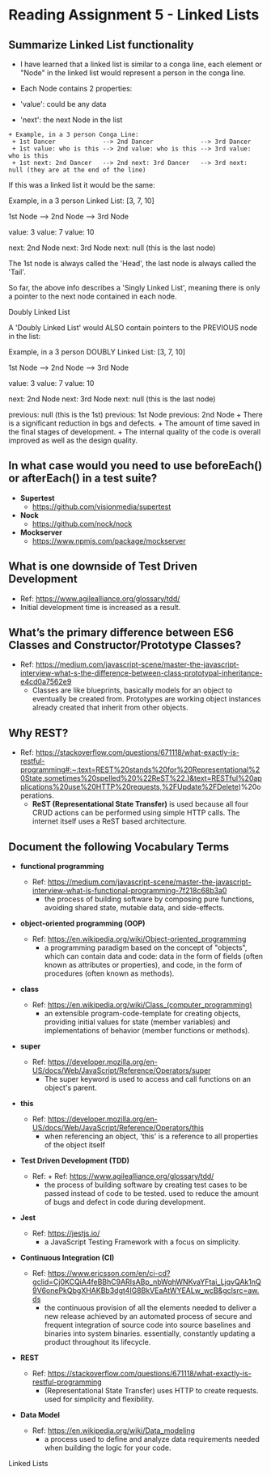# **Reading Assignment 5 - Linked Lists**

  ## Summarize Linked List functionality
  + I have learned that a linked list is similar to a conga line, each element or "Node" in the linked list would represent a person in the conga line.

  + Each Node contains 2 properties:

   + 'value': could be any data
   + 'next': the next Node in the list
   
    + Example, in a 3 person Conga Line:
     + 1st Dancer             --> 2nd Dancer             --> 3rd Dancer
     + 1st value: who is this --> 2nd value: who is this --> 3rd value: who is this
     + 1st next: 2nd Dancer   --> 2nd next: 3rd Dancer   --> 3rd next: null (they are at the end of the line)

 

If this was a linked list it would be the same:

 

Example, in a 3 person Linked List: [3, 7, 10]

1st Node            -->          2nd Node                   -->                      3rd Node

value: 3                              value: 7                                                  value: 10

next: 2nd Node                 next: 3rd Node                                     next: null (this is the last node)

 

The 1st node is always called the 'Head', the last node is always called the 'Tail'.

So far, the above info describes a 'Singly Linked List', meaning there is only a pointer to the next node contained in each node. 

Doubly Linked List

A 'Doubly Linked List' would ALSO contain pointers to the PREVIOUS node in the list:

Example, in a 3 person DOUBLY Linked List: [3, 7, 10]

1st Node                   -->                 2nd Node                   -->                      3rd Node

value: 3                                            value: 7                                                  value: 10

next: 2nd Node                               next: 3rd Node                                     next: null (this is the last node)

previous: null (this is the 1st)         previous: 1st Node                              previous: 2nd Node
    + There is a significant reduction in bgs and defects.
    + The amount of time saved in the final stages of development.
    + The internal quality of the code is overall improved as well as the design quality.

  ## In what case would you need to use beforeEach() or afterEach() in a test suite?
   + **Supertest**
      + https://github.com/visionmedia/supertest
   + **Nock**
      + https://github.com/nock/nock
   + **Mockserver**
      + https://www.npmjs.com/package/mockserver

  ## What is one downside of Test Driven Development
  + Ref: https://www.agilealliance.org/glossary/tdd/
   + Initial development time is increased as a result.

  ## What’s the primary difference between ES6 Classes and Constructor/Prototype Classes?
  + Ref: https://medium.com/javascript-scene/master-the-javascript-interview-what-s-the-difference-between-class-prototypal-inheritance-e4cd0a7562e9
    + Classes are like blueprints, basically models for an object to eventually be created from. Prototypes are working object instances already created that inherit from other objects.

  ## Why REST?
  + Ref: https://stackoverflow.com/questions/671118/what-exactly-is-restful-programming#:~:text=REST%20stands%20for%20Representational%20State,sometimes%20spelled%20%22ReST%22.)&text=RESTful%20applications%20use%20HTTP%20requests,%2FUpdate%2FDelete)%20operations.
    + **ReST (Representational State Transfer)** is used because all four CRUD actions can be performed using simple HTTP calls. The internet itself uses a ReST based architecture.

  ## Document the following Vocabulary Terms
  
   + **functional programming**
     + Ref: https://medium.com/javascript-scene/master-the-javascript-interview-what-is-functional-programming-7f218c68b3a0
       +  the process of building software by composing pure functions, avoiding shared state, mutable data, and side-effects.
    
   + **object-oriented programming (OOP)**
     + Ref: https://en.wikipedia.org/wiki/Object-oriented_programming
       +  a programming paradigm based on the concept of "objects", which can contain data and code: data in the form of fields (often known as attributes or properties), and code, in the form of procedures (often known as methods).
    
   + **class**
     + Ref: https://en.wikipedia.org/wiki/Class_(computer_programming)
       +  an extensible program-code-template for creating objects, providing initial values for state (member variables) and implementations of behavior (member functions or methods).
    
   + **super**
     + Ref: https://developer.mozilla.org/en-US/docs/Web/JavaScript/Reference/Operators/super
       +  The super keyword is used to access and call functions on an object's parent.
    
   + **this**
     + Ref: https://developer.mozilla.org/en-US/docs/Web/JavaScript/Reference/Operators/this
       + when referencing an object, 'this' is a reference to all properties of the object itself
    
   + **Test Driven Development (TDD)**
     + Ref: + Ref: https://www.agilealliance.org/glossary/tdd/
       +  the process of building software by creating test cases to be passed instead of code to be tested. used to reduce the amount of bugs and defect in code during development.
    
   + **Jest**
     + Ref: https://jestjs.io/
       +  a JavaScript Testing Framework with a focus on simplicity.
    
   + **Continuous Integration (CI)**
     + Ref: https://www.ericsson.com/en/ci-cd?gclid=Cj0KCQiA4feBBhC9ARIsABp_nbWqhWNKvaYFtai_LjqvQAk1nQ9V6onePkQbgXHAKBb3dgt4IG8BkVEaAtWYEALw_wcB&gclsrc=aw.ds
       +  the continuous provision of all the elements needed to deliver a new release achieved by an automated process of secure and frequent integration of source code into source baselines and binaries into system binaries. essentially, constantly updating a product throughout its lifecycle.
    
   + **REST**
     + Ref: https://stackoverflow.com/questions/671118/what-exactly-is-restful-programming
       +  (Representational State Transfer) uses HTTP to create requests. used for simplicity and flexibility.
    
   + **Data Model**
     + Ref: https://en.wikipedia.org/wiki/Data_modeling
       +  a process used to define and analyze data requirements needed when building the logic for your code.
    

Linked Lists


